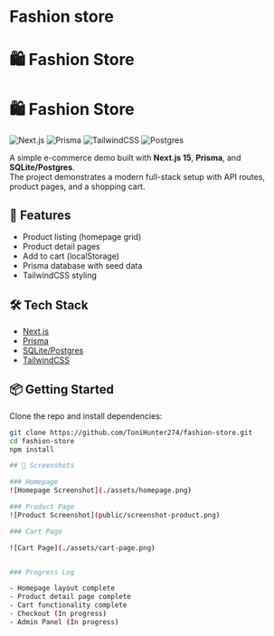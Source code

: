 # Fashion store
# 🛍️ Fashion Store

# 🛍️ Fashion Store

![Next.js](https://img.shields.io/badge/Next.js-15-black?style=for-the-badge&logo=next.js)
![Prisma](https://img.shields.io/badge/Prisma-ORM-blue?style=for-the-badge&logo=prisma)
![TailwindCSS](https://img.shields.io/badge/TailwindCSS-3-blue?style=for-the-badge&logo=tailwindcss)
![Postgres](https://img.shields.io/badge/Database-Postgres-informational?style=for-the-badge&logo=postgresql)


A simple e-commerce demo built with **Next.js 15**, **Prisma**, and **SQLite/Postgres**.  
The project demonstrates a modern full-stack setup with API routes, product pages, and a shopping cart.

## 🚀 Features
- Product listing (homepage grid)
- Product detail pages
- Add to cart (localStorage)
- Prisma database with seed data
- TailwindCSS styling

## 🛠️ Tech Stack
- [Next.js](https://nextjs.org/)
- [Prisma](https://www.prisma.io/)
- [SQLite/Postgres](https://www.postgresql.org/)
- [TailwindCSS](https://tailwindcss.com/)

## 📦 Getting Started
Clone the repo and install dependencies:

```bash
git clone https://github.com/ToniHunter274/fashion-store.git
cd fashion-store
npm install

## 📸 Screenshots

### Homepage
![Homepage Screenshot](./assets/homepage.png)

### Product Page
![Product Screenshot](public/screenshot-product.png)

### Cart Page

![Cart Page](./assets/cart-page.png)


### Progress Log

- Homepage layout complete
- Product detail page complete
- Cart functionality complete
- Checkout (In progress)
- Admin Panel (In progress)
